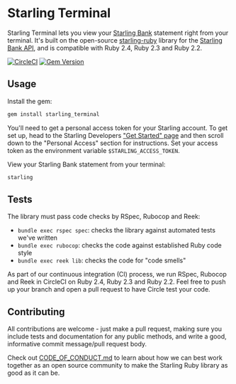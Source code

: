# Starling Terminal

Starling Terminal lets you view your [Starling Bank](https://starlingbank.com) statement
right from your terminal. It's built on the open-source
[starling-ruby](https://github.com/timrogers/starling-ruby) library for the
[Starling Bank API](https://developer.starlingbank.com), and is compatible with Ruby 2.4,
Ruby 2.3 and Ruby 2.2.

[![CircleCI](https://circleci.com/gh/timrogers/starling-terminal/tree/master.svg?style=svg)](https://circleci.com/gh/timrogers/starling-terminal/tree/master)
[![Gem Version](https://badge.fury.io/rb/starling_terminal.svg)](https://badge.fury.io/rb/starling_terminal)

## Usage

Install the gem:

```bash
gem install starling_terminal
```

You'll need to get a personal access token for your Starling account. To get set up,
head to the Starling Developers 
["Get Started" page](https://developer.starlingbank.com/get-started) and then scroll
down to the "Personal Access" section for instructions. Set your access token as
the environment variable `$STARLING_ACCESS_TOKEN`.

View your Starling Bank statement from your terminal:

```bash
starling
```

## Tests

The library must pass code checks by RSpec, Rubocop and Reek:

* `bundle exec rspec spec`: checks the library against automated tests we've written
* `bundle exec rubocop`: checks the code against established Ruby code style
* `bundle exec reek lib`: checks the code for "code smells"

As part of our continuous integration (CI) process, we run RSpec, Rubocop and Reek in
CircleCI on Ruby 2.4, Ruby 2.3 and Ruby 2.2. Feel free to push up your branch and open
a pull request to have Circle test your code.

## Contributing

All contributions are welcome - just make a pull request, making sure you include tests
and documentation for any public methods, and write a good, informative commit
message/pull request body.

Check out
[CODE_OF_CONDUCT.md](https://github.com/timrogers/starling-terminal/blob/master/CODE_OF_CONDUCT.md)
to learn about how we can best work together as an open source community to make the
Starling Ruby library as good as it can be.